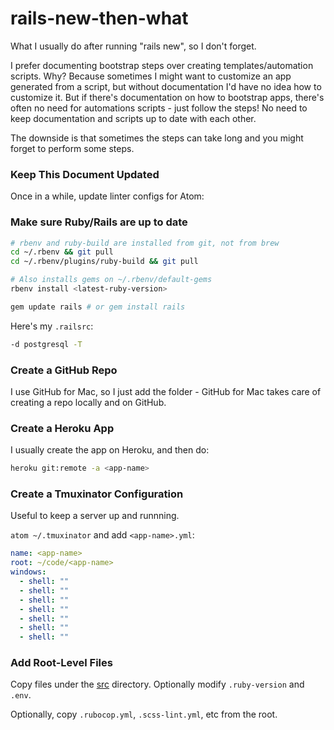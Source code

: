 # rails-new-then-what

What I usually do after running "rails new", so I don't forget.

I prefer documenting bootstrap steps over creating templates/automation scripts. Why? Because sometimes I might want to customize an app generated from a script, but without documentation I'd have no idea how to customize it. But if there's documentation on how to bootstrap apps, there's often no need for automations scripts - just follow the steps! No need to keep documentation and scripts up to date with each other.

The downside is that sometimes the steps can take long and you might forget to perform some steps.

### Keep This Document Updated

Once in a while, update linter configs for Atom:


### Make sure Ruby/Rails are up to date

```sh
# rbenv and ruby-build are installed from git, not from brew
cd ~/.rbenv && git pull
cd ~/.rbenv/plugins/ruby-build && git pull

# Also installs gems on ~/.rbenv/default-gems
rbenv install <latest-ruby-version>

gem update rails # or gem install rails
```

Here's my `.railsrc`:

```sh
-d postgresql -T
```

### Create a GitHub Repo

I use GitHub for Mac, so I just add the folder - GitHub for Mac takes care of creating a repo locally and on GitHub.

### Create a Heroku App

I usually create the app on Heroku, and then do:

```sh
heroku git:remote -a <app-name>
```

### Create a Tmuxinator Configuration

Useful to keep a server up and runnning.

`atom ~/.tmuxinator` and add `<app-name>.yml`:

```yml
name: <app-name>
root: ~/code/<app-name>
windows:
  - shell: ""
  - shell: ""
  - shell: ""
  - shell: ""
  - shell: ""
  - shell: ""
  - shell: ""
```

### Add Root-Level Files

Copy files under the [src](src) directory. Optionally modify `.ruby-version` and `.env`.

Optionally, copy `.rubocop.yml`, `.scss-lint.yml`, etc from the root.
